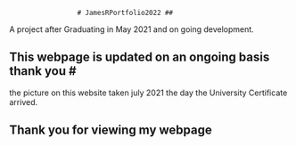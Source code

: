                      # JamesRPortfolio2022 ##
A project after Graduating in May 2021 and on going development. 
## This webpage is updated on an ongoing basis thank you # #
the picture on this website taken july 2021 the day the University Certificate arrived. 
## Thank you for viewing my webpage ##
